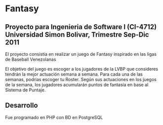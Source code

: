 Fantasy
===================

Proyecto para  Ingenieria de Software I (CI-4712) Universidad Simon Bolivar, Trimestre Sep-Dic 2011
-----------------------

El proyecto consistia en realizar un juego de Fantasy inspirado en las ligas de Baseball Venezolanas

El objetivo del juego es escoger a los jugadores de la LVBP que consideres tendrán la mejor actuación semana a semana. Para cada una de las semanas, podrias escoger tu Roster. Según sus actuaciones en los juegos de la semana, los jugadores acumularán puntos de fantasía en base al Sistema de Puntaje.

Desarrollo
----------
Fue programado en PHP con BD en PostgreSQL


